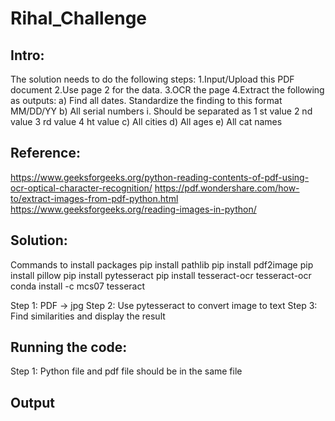 # Rihal_Challenge
## Intro:
The solution needs to do the following steps: 
1.Input/Upload this PDF document 
2.Use page 2 for the data. 
3.OCR the page 
4.Extract the following as outputs: 
  a) Find all dates. Standardize the finding to this format MM/DD/YY 
  b) All serial numbers 
    i. Should be separated as 1 st value 2 nd value 3 rd value 4 ht value 
  c) All cities 
  d) All ages 
  e) All cat names
  
  ## Reference:
  https://www.geeksforgeeks.org/python-reading-contents-of-pdf-using-ocr-optical-character-recognition/
  https://pdf.wondershare.com/how-to/extract-images-from-pdf-python.html
  https://www.geeksforgeeks.org/reading-images-in-python/
  
  ## Solution:
  Commands to install packages
    pip install pathlib
    pip install pdf2image
    pip install pillow
    pip install pytesseract
    pip install tesseract-ocr tesseract-ocr
    conda install -c mcs07 tesseract
    
  Step 1: PDF -> jpg
  Step 2: Use pytesseract to convert image to text
  Step 3: Find similarities and display the result
  
  ## Running the code:
  Step 1: Python file and pdf file should be in the same file
  
  ## Output
